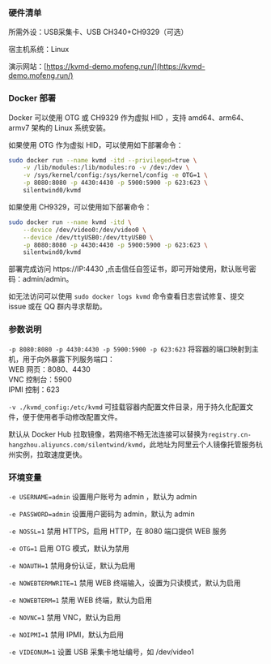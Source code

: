 ### 硬件清单

所需外设：USB采集卡、USB CH340+CH9329（可选）

宿主机系统：Linux

演示网站：[https://kvmd-demo.mofeng.run/](https://kvmd-demo.mofeng.run/)

### Docker 部署

Docker 可以使用 OTG 或 CH9329 作为虚拟 HID ，支持 amd64、arm64、armv7 架构的 Linux 系统安装。


如果使用 OTG 作为虚拟 HID，可以使用如下部署命令：
```bash
sudo docker run --name kvmd -itd --privileged=true \
    -v /lib/modules:/lib/modules:ro -v /dev:/dev \
    -v /sys/kernel/config:/sys/kernel/config -e OTG=1 \
    -p 8080:8080 -p 4430:4430 -p 5900:5900 -p 623:623 \
    silentwind0/kvmd
```

如果使用 CH9329，可以使用如下部署命令：
```bash
sudo docker run --name kvmd -itd \
    --device /dev/video0:/dev/video0 \
    --device /dev/ttyUSB0:/dev/ttyUSB0 \
    -p 8080:8080 -p 4430:4430 -p 5900:5900 -p 623:623 \
    silentwind0/kvmd
```

部署完成访问 https://IP:4430 ,点击信任自签证书，即可开始使用，默认账号密码：admin/admin。

如无法访问可以使用 `sudo docker logs kvmd` 命令查看日志尝试修复、提交 issue 或在 QQ 群内寻求帮助。

### 参数说明

`-p 8080:8080 -p 4430:4430 -p 5900:5900 -p 623:623` 将容器的端口映射到主机，用于向外暴露下列服务端口：<br>
 WEB 网页：8080、4430<br>
 VNC 控制台：5900<br>
 IPMI 控制：623

`-v ./kvmd_config:/etc/kvmd` 可挂载容器内配置文件目录，用于持久化配置文件，便于使用者手动修改配置文件。

 默认从 Docker Hub 拉取镜像，若网络不畅无法连接可以替换为`registry.cn-hangzhou.aliyuncs.com/silentwind/kvmd`，此地址为阿里云个人镜像托管服务杭州实例，拉取速度更快。

### 环境变量

`-e USERNAME=admin` 设置用户账号为 admin ，默认为 admin

`-e PASSWORD=admin` 设置用户密码为 admin，默认为 admin

`-e NOSSL=1` 禁用 HTTPS，启用 HTTP，在 8080 端口提供 WEB 服务

`-e OTG=1` 启用 OTG 模式，默认为禁用

`-e NOAUTH=1` 禁用身份认证，默认为启用

`-e NOWEBTERMWRITE=1` 禁用 WEB 终端输入，设置为只读模式，默认为启用

`-e NOWEBTERM=1` 禁用 WEB 终端，默认为启用

`-e NOVNC=1` 禁用 VNC，默认为启用

`-e NOIPMI=1` 禁用 IPMI，默认为启用

`-e VIDEONUM=1` 设置 USB 采集卡地址编号，如 /dev/video1
